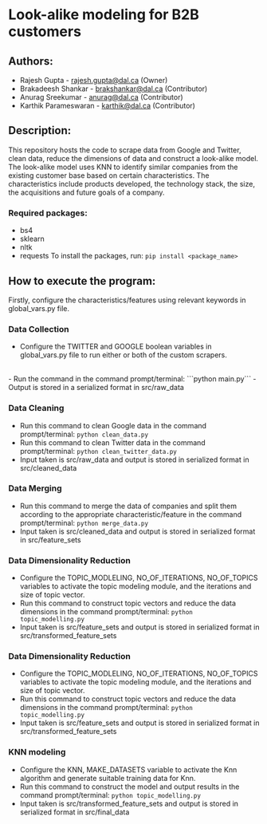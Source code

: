 # Look-alike modeling for B2B customers #

## Authors: ##
* Rajesh Gupta - rajesh.gupta@dal.ca (Owner)
* Brakadeesh Shankar - brakshankar@dal.ca (Contributor)
* Anurag Sreekumar - anurag@dal.ca (Contributor)
* Karthik Parameswaran - karthik@dal.ca (Contributor)

## Description: ##
This repository hosts the code to scrape data from Google and Twitter, clean data, reduce the dimensions of data and construct a look-alike model. The look-alike model uses KNN to identify similar companies from the existing customer base based on certain characteristics. The characteristics include products developed, the technology stack, the size, the acquisitions and future goals of a company.

### Required packages: ###
* bs4
* sklearn
* nltk
* requests
To install the packages, run: ```pip install <package_name>```

## How to execute the program: ##
Firstly, configure the characteristics/features using relevant keywords in global_vars.py file.

### Data Collection ###
- Configure the TWITTER and GOOGLE boolean variables in global_vars.py file to run either or both of the custom scrapers.
<br>
- Run the command in the command prompt/terminal:  ```python main.py```
- Output is stored in a serialized format in src/raw_data

### Data Cleaning ###
- Run this command to clean Google data in the command prompt/terminal: ```python clean_data.py```
- Run this command to clean Twitter data in the command prompt/terminal: ```python clean_twitter_data.py```
- Input taken is src/raw_data and output is stored in serialized format in src/cleaned_data

### Data Merging ###
- Run this command to merge the data of companies and split them according to the appropriate characteristic/feature in the command prompt/terminal: ```python merge_data.py```
- Input taken is src/cleaned_data and output is stored in serialized format in src/feature_sets

### Data Dimensionality Reduction ###
- Configure the TOPIC_MODLELING, NO_OF_ITERATIONS, NO_OF_TOPICS variables to activate the topic modeling module, and the iterations and size of topic vector.
- Run this command to construct topic vectors and reduce the data dimensions in the command prompt/terminal: ```python topic_modelling.py```
- Input taken is src/feature_sets and output is stored in serialized format in src/transformed_feature_sets

### Data Dimensionality Reduction ###
- Configure the TOPIC_MODLELING, NO_OF_ITERATIONS, NO_OF_TOPICS variables to activate the topic modeling module, and the iterations and size of topic vector.
- Run this command to construct topic vectors and reduce the data dimensions in the command prompt/terminal: ```python topic_modelling.py```
- Input taken is src/feature_sets and output is stored in serialized format in src/transformed_feature_sets

### KNN modeling ###
- Configure the KNN, MAKE_DATASETS variable to activate the Knn algorithm and generate suitable training data for Knn.
- Run this command to construct the model and output results in the command prompt/terminal: ```python topic_modelling.py```
- Input taken is src/transformed_feature_sets and output is stored in serialized format in src/final_data
